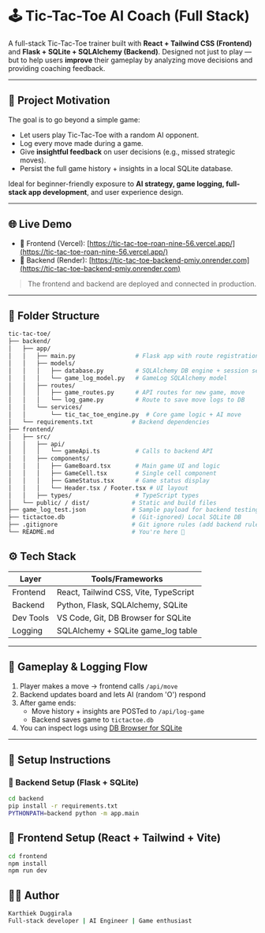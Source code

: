 # 🕹️ Tic-Tac-Toe AI Coach (Full Stack)

A full-stack Tic-Tac-Toe trainer built with **React + Tailwind CSS (Frontend)** and **Flask + SQLite + SQLAlchemy (Backend)**. Designed not just to play — but to help users **improve** their gameplay by analyzing move decisions and providing coaching feedback.

---

## 🎯 Project Motivation

The goal is to go beyond a simple game:

- Let users play Tic-Tac-Toe with a random AI opponent.
- Log every move made during a game.
- Give **insightful feedback** on user decisions (e.g., missed strategic moves).
- Persist the full game history + insights in a local SQLite database.

Ideal for beginner-friendly exposure to **AI strategy, game logging, full-stack app development**, and user experience design.

---

## 🌐 Live Demo

- 🔗 Frontend (Vercel): [https://tic-tac-toe-roan-nine-56.vercel.app/](https://tic-tac-toe-roan-nine-56.vercel.app/)
- 🔗 Backend (Render): [https://tic-tac-toe-backend-pmiy.onrender.com](https://tic-tac-toe-backend-pmiy.onrender.com)

> The frontend and backend are deployed and connected in production.

---

## 📁 Folder Structure

```bash
tic-tac-toe/
├── backend/
│   ├── app/
│   │   ├── main.py                 # Flask app with route registration
│   │   ├── models/
│   │   │   ├── database.py         # SQLAlchemy DB engine + session setup
│   │   │   └── game_log_model.py   # GameLog SQLAlchemy model
│   │   ├── routes/
│   │   │   ├── game_routes.py      # API routes for new game, move
│   │   │   └── log_game.py         # Route to save move logs to DB
│   │   └── services/
│   │       └── tic_tac_toe_engine.py  # Core game logic + AI move
│   └── requirements.txt           # Backend dependencies
├── frontend/
│   ├── src/
│   │   ├── api/
│   │   │   └── gameApi.ts          # Calls to backend API
│   │   ├── components/
│   │   │   ├── GameBoard.tsx       # Main game UI and logic
│   │   │   ├── GameCell.tsx        # Single cell component
│   │   │   ├── GameStatus.tsx      # Game status display
│   │   │   └── Header.tsx / Footer.tsx # UI layout
│   │   ├── types/                  # TypeScript types
│   └── public/ / dist/            # Static and build files
├── game_log_test.json             # Sample payload for backend testing
├── tictactoe.db                   # (Git-ignored) Local SQLite DB
├── .gitignore                     # Git ignore rules (add backend rules too)
└── README.md                      # You're here 🙂
```
## ⚙️ Tech Stack

| Layer       | Tools/Frameworks                             |
|-------------|----------------------------------------------|
| Frontend    | React, Tailwind CSS, Vite, TypeScript        |
| Backend     | Python, Flask, SQLAlchemy, SQLite            |
| Dev Tools   | VS Code, Git, DB Browser for SQLite          |
| Logging     | SQLAlchemy + SQLite game_log table           |

---

## 🔁 Gameplay & Logging Flow

1. Player makes a move → frontend calls `/api/move`
2. Backend updates board and lets AI (random 'O') respond
3. After game ends:
   - Move history + insights are POSTed to `/api/log-game`
   - Backend saves game to `tictactoe.db`
4. You can inspect logs using [DB Browser for SQLite](https://sqlitebrowser.org)

---

## 🚀 Setup Instructions

### 🔧 Backend Setup (Flask + SQLite)

```bash
cd backend
pip install -r requirements.txt
PYTHONPATH=backend python -m app.main
```

## 🎨 Frontend Setup (React + Tailwind + Vite)

```bash
cd frontend
npm install
npm run dev

```

## 🧑‍💻 Author

```bash
Karthiek Duggirala
Full-stack developer | AI Engineer | Game enthusiast
```